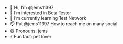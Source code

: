 - 👋 Hi, I’m @jems11397
- 👀 I’m interested in Beta Tester
- 🌱 I’m currently learning Test Network
- 📫 Put @jems11397 How to reach me on many social.
- 😄 Pronouns: jems
- ⚡ Fun fact: pet lover

<!---
jems11397/jems11397 is a ✨ special ✨ repository because its `README.md` (this file) appears on your GitHub profile.
You can click the Preview link to take a look at your changes.
--->
